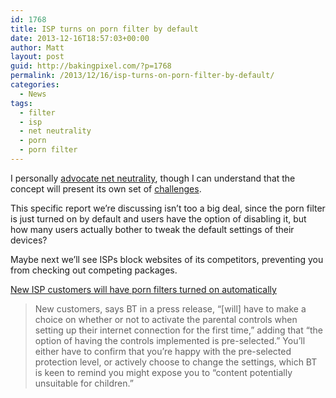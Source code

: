 ```yaml
---
id: 1768
title: ISP turns on porn filter by default
date: 2013-12-16T18:57:03+00:00
author: Matt
layout: post
guid: http://bakingpixel.com/?p=1768
permalink: /2013/12/16/isp-turns-on-porn-filter-by-default/
categories:
  - News
tags:
  - filter
  - isp
  - net neutrality
  - porn
  - porn filter
---
```

I personally [advocate net neutrality](http://bakingpixel.com/2013/11/without-net-neutrality-the-internet-will-never-be-the-same/), though I can understand that the concept will present its own set of [challenges](http://latimesblogs.latimes.com/technology/2010/04/net-neutrality-smut-free-internet.html).

This specific report we&#8217;re discussing isn&#8217;t too a big deal, since the porn filter is just turned on by default and users have the option of disabling it, but how many users actually bother to tweak the default settings of their devices?

Maybe next we&#8217;ll see ISPs block websites of its competitors, preventing you from checking out competing packages.

[New ISP customers will have porn filters turned on automatically](http://arstechnica.com/tech-policy/2013/12/new-isp-customers-will-have-porn-filters-turned-on-automatically/)

> New customers, says BT in a press release, &#8220;[will] have to make a choice on whether or not to activate the parental controls when setting up their internet connection for the first time,&#8221; adding that &#8220;the option of having the controls implemented is pre-selected.&#8221; You&#8217;ll either have to confirm that you&#8217;re happy with the pre-selected protection level, or actively choose to change the settings, which BT is keen to remind you might expose you to &#8220;content potentially unsuitable for children.&#8221;